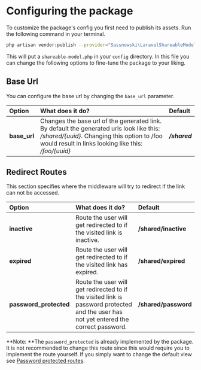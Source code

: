# Configuring the package

To customize the package's config you first need to publish its assets. Run the following command in your terminal.

```bash
php artisan vendor:publish --provider="Sassnowski\LaravelShareableModel\ShareableLinkServiceProvider"
```

This will put a `shareable-model.php` in your `config` directory. In this file you can change the following options to fine-tune the package to your liking.

## Base Url

You can configure the base url by changing the `base_url` parameter.

| Option | What does it do? | Default |
| :--- | :--- | :--- |
| **base\_url** | Changes the base url of the generated link. By default the generated urls look like this: _/shared/{uuid}_. Changing this option to /foo would result in links looking like this: _/foo/{uuid}_ | _**/shared**_ |

## Redirect Routes

This section specifies where the middleware will try to redirect if the link can not be accessed.

| Option | What does it do? | Default |
| :--- | :--- | :--- |
| **inactive** | Route the user will get redirected to if the visited link is inactive. | **/shared/inactive** |
| **expired** | Route the user will get redirected to if the visited link has expired. | **/shared/expired** |
| **password\_protected** | Route the user will get redirected to if the visited link is password protected and the user has not yet entered the correct password. | **/shared/password** |

**Note: **The `password_protected` is already implemented by the package. It is not recommended to change this route since this would require you to implement the route yourself. If you simply want to change the default view see [Password protected routes](/password-protected-routes.md#overriding).

